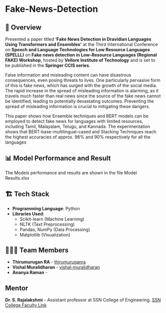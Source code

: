 # Fake-News-Detection

## 📌 Overview
Presented a paper titled **‘Fake News Detection in Dravidian Languages Using Transformers and Ensembles’** at the Third International Conference on **Speech and Language Technologies for Low Resource Languages (SPELLL)** on **Fake news detection in Low-Resource Languages (Regional FAKE) Workshop**, hosted by **Vellore Institute of Technology** and is set to be published in the **Springer CCIS series**.

False information and misleading content can have disastrous consequences, even posing threats to lives. One particularly pervasive form of this is fake news, which has surged with the growth of the social media. The rapid increase in the spread of misleading information is alarming, as it travels much faster than real news since the source of the fake news cannot be identified, leading to potentially devastating outcomes. Preventing the spread of misleading information is crucial to mitigating these dangers.

This paper shows how Ensemble techniques and BERT models can be employed to detect fake news for languages
with limited resources, including Tamil, Malayalam, Telugu, and Kannada. The experimentation shows that BERT-base-multilingual-cased and Stacking Techniques reach the highest accuracies of approx. 96% and 90% respectively for all the languages

## 📊 Model Performance and Result
The Models performance and results are shown in the file Model Results.xlsx

## 🏗️ Tech Stack
- **Programming Language**: Python
- **Libraries Used**:
  - Scikit-learn (Machine Learning)
  - NLTK (Text Preprocessing)
  - Pandas, NumPy (Data Processing)
  - Matplotlib (Visualization)
 
## 🧑‍🤝‍🧑 Team Members
- **Thirumurugan RA** - [thirumuruganra](https://github.com/thirumuruganra/)
- **Vishal Muralidharan** - [vishal-muralidharan](https://github.com/vishal-muralidharan)
- **Ananya Raman** - 

## Mentor
**Dr. S. Rajalakshmi** - Assistant professor at SSN College of Engineering. [SSN College Faculty Link](https://www.ssn.edu.in/staff-members/ms-s-rajalakshmi/) 
